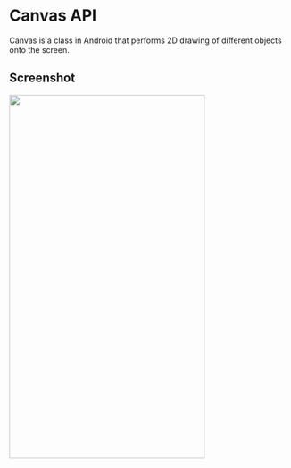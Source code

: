# Canvas API
Canvas is a class in Android that performs 2D drawing of different objects onto the screen.

## Screenshot
<img src="https://user-images.githubusercontent.com/10084360/114359321-aee25e00-9b28-11eb-81dd-b84ae1025057.png" width="350px" height="650px" />
